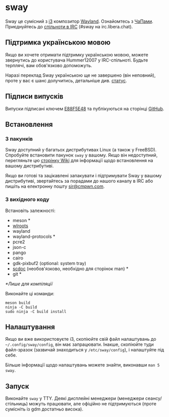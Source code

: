 # sway

Sway це сумісний з [i3](https://i3wm.org/) композитор [Wayland](http://wayland.freedesktop.org/).
Ознайомтесь з [ЧаПами](https://github.com/swaywm/sway/wiki). Приєднуйтесь до [спільноти в
IRC](https://web.libera.chat/gamja/?channels=#sway) (#sway на
irc.libera.chat).

## Підтримка українською мовою

Якщо ви хочете отримати підтримку українською мовою, можете звернутись до користувача
Hummer12007 у IRC-спільноті. Будьте терплячі, вам обов'язково допоможуть.

Наразі переклад Sway українською ще не завершено (він неповний), проте у вас є шанс долучитись,
детальніше див. [статус](https://github.com/swaywm/sway/issues/1318#issuecomment-322277382).

## Підписи випусків

Випуски підписані ключем [E88F5E48](https://keys.openpgp.org/search?q=34FF9526CFEF0E97A340E2E40FDE7BE0E88F5E48)
та публікуються на сторінці [GitHub](https://github.com/swaywm/sway/releases).

## Встановлення

### З пакунків

Sway доступний у багатьох дистрибутивах Linux (а також у FreeBSD).
Спробуйте встановити пакунок `sway` у вашому.
Якщо він недоступний, перегляньте цю [сторінку Wiki](https://github.com/swaywm/sway/wiki/Unsupported-packages)
для інформації щодо встановлення на вашому дистрибутиві.

Якщо ви готові та зацікавлені запакувати і підтримувати Sway у вашому
дистрибутиві, звертайтесь за порадами до нашого каналу в IRC або
пишіть на електронну пошту [sir@cmpwn.com](mailto:sir@cmpwn.com).

### З вихідного коду

Встановіть залежності:

* meson \*
* [wlroots](https://gitlab.freedesktop.org/wlroots/wlroots)
* wayland
* wayland-protocols \*
* pcre2
* json-c
* pango
* cairo
* gdk-pixbuf2 (optional: system tray)
* [scdoc](https://git.sr.ht/~sircmpwn/scdoc) (необов'язково, необхідно для сторінок man) \*
* git \*

_\*Лише для компіляції_

Виконайте ці команди:

    meson build
    ninja -C build
    sudo ninja -C build install

## Налаштування

Якщо ви вже використовуєте i3, скопіюйте свій файл налаштувань
до `~/.config/sway/config`, він має запрацювати. Інакше, скопіюйте
туди файл-зразок (зазвичай знаходиться у `/etc/sway/config`), і налаштуйте під себе.

Більше інформації щодо налаштувань можете знайти, виконавши `man 5 sway`.

## Запуск

Виконайте `sway` у TTY. Деякі дисплейні менеджери (менеджери сеансу/стільниць)
можуть працювати, але офіційно не підтримуються (проте сумісніть із gdm достатньо висока).
